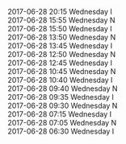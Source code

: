 2017-06-28 20:15 Wednesday  I  
2017-06-28 15:55 Wednesday  N  
2017-06-28 15:50 Wednesday  I  
2017-06-28 13:50 Wednesday  N  
2017-06-28 13:45 Wednesday  I  
2017-06-28 12:50 Wednesday  N  
2017-06-28 12:45 Wednesday  I  
2017-06-28 10:45 Wednesday  N  
2017-06-28 10:40 Wednesday  I  
2017-06-28 09:40 Wednesday  N  
2017-06-28 09:35 Wednesday  I  
2017-06-28 09:30 Wednesday  N  
2017-06-28 07:15 Wednesday  I  
2017-06-28 07:05 Wednesday  N  
2017-06-28 06:30 Wednesday  I  
